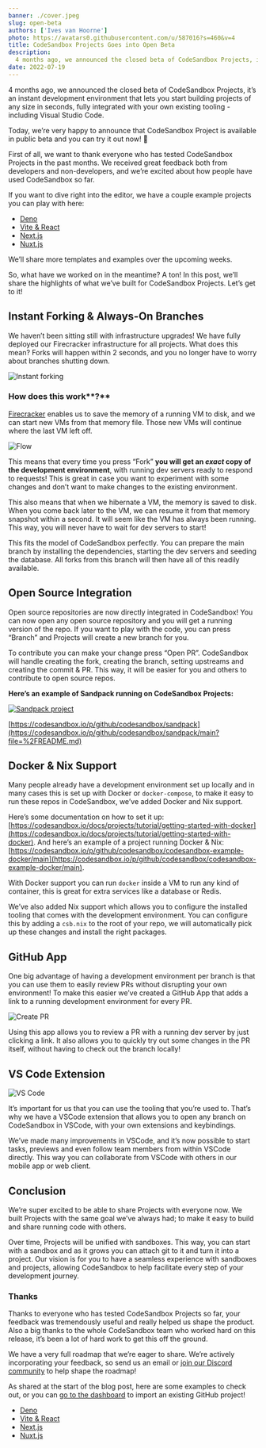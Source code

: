 ```yaml
---
banner: ./cover.jpeg
slug: open-beta
authors: ['Ives van Hoorne']
photo: https://avatars0.githubusercontent.com/u/587016?s=460&v=4
title: CodeSandbox Projects Goes into Open Beta
description:
  4 months ago, we announced the closed beta of CodeSandbox Projects, it’s an instant development environment that lets you start building projects of any size in seconds, fully integrated with your own existing tooling - including Visual Studio Code.
date: 2022-07-19
---
```


4 months ago, we announced the closed beta of CodeSandbox Projects, it’s an instant development environment that lets you start building projects of any size in seconds, fully integrated with your own existing tooling - including Visual Studio Code.

Today, we’re very happy to announce that CodeSandbox Project is available in public beta and you can try it out now! 🎉

First of all, we want to thank everyone who has tested CodeSandbox Projects in the past months. We received great feedback both from developers and non-developers, and we’re excited about how people have used CodeSandbox so far.

If you want to dive right into the editor, we have a couple example projects you can play with here:

- [Deno](https://codesandbox.io/p/github/codesandbox/codesandbox-template-deno-server/main?file=%2FREADME.md)
- [Vite & React](https://codesandbox.io/p/github/codesandbox/codesandbox-template-vite-react/main?file=%2FREADME.md)
- [Next.js](https://codesandbox.io/p/github/codesandbox/codesandbox-template-next.js/main)
- [Nuxt.js](https://codesandbox.io/p/github/codesandbox/codesandbox-template-nuxt/main)

We’ll share more templates and examples over the upcoming weeks.

So, what have we worked on in the meantime? A ton! In this post, we’ll share the highlights of what we’ve built for CodeSandbox Projects. Let’s get to it!

## Instant Forking & Always-On Branches

We haven’t been sitting still with infrastructure upgrades! We have fully deployed our Firecracker infrastructure for all projects. What does this mean? Forks will happen within 2 seconds, and you no longer have to worry about branches shutting down.

![Instant forking](./instant-forking-3.gif)

### How does this work**?**

[Firecracker](https://firecracker-microvm.github.io/) enables us to save the memory of a running VM to disk, and we can start new VMs from that memory file. Those new VMs will continue where the last VM left off.

![Flow](./flow.gif)

This means that every time you press “Fork” **you will get an *exact* copy of the development environment**, with running dev servers ready to respond to requests! This is great in case you want to experiment with some changes and don’t want to make changes to the existing environment.

This also means that when we hibernate a VM, the memory is saved to disk. When you come back later to the VM, we can resume it from that memory snapshot within a second. It will seem like the VM has always been running. This way, you will never have to wait for dev servers to start!

This fits the model of CodeSandbox perfectly. You can prepare the main branch by installing the dependencies, starting the dev servers and seeding the database. All forks from this branch will then have all of this readily available.

## Open Source Integration

Open source repositories are now directly integrated in CodeSandbox! You can now open any open source repository and you will get a running version of the repo. If you want to play with the code, you can press “Branch” and Projects will create a new branch for you.

To contribute you can make your change press “Open PR”. CodeSandbox will handle creating the fork, creating the branch, setting upstreams and creating the commit & PR. This way, it will be easier for you and others to contribute to open source repos.

**Here’s an example of Sandpack running on CodeSandbox Projects:**

[![Sandpack project](./sandpack-1.jpeg)](https://codesandbox.io/p/github/codesandbox/sandpack/main?file=%2FREADME.md)

[https://codesandbox.io/p/github/codesandbox/sandpack](https://codesandbox.io/p/github/codesandbox/sandpack/main?file=%2FREADME.md)

## Docker & Nix Support

Many people already have a development environment set up locally and in many cases this is set up with Docker or `docker-compose`, to make it easy to run these repos in CodeSandbox, we’ve added Docker and Nix support.

Here’s some documentation on how to set it up: [https://codesandbox.io/docs/projects/tutorial/getting-started-with-docker](https://codesandbox.io/docs/projects/tutorial/getting-started-with-docker). And here’s an example of a project running Docker & Nix: [https://codesandbox.io/p/github/codesandbox/codesandbox-example-docker/main](https://codesandbox.io/p/github/codesandbox/codesandbox-example-docker/main).

With Docker support you can run `docker` inside a VM to run any kind of container, this is great for extra services like a database or Redis.

We’ve also added Nix support which allows you to configure the installed tooling that comes with the development environment. You can configure this by adding a `csb.nix` to the root of your repo, we will automatically pick up these changes and install the right packages.

## GitHub App

One big advantage of having a development environment per branch is that you can use them to easily review PRs without disrupting your own environment! To make this easier we’ve created a GitHub App that adds a link to a running development environment for every PR.

![Create PR](./csb-create-pr.gif)

Using this app allows you to review a PR with a running dev server by just clicking a link. It also allows you to quickly try out some changes in the PR itself, without having to check out the branch locally!

## VS Code Extension

![VS Code](./vscode-1.jpeg)

It’s important for us that you can use the tooling that you’re used to. That’s why we have a VSCode extension that allows you to open any branch on CodeSandbox in VSCode, with your own extensions and keybindings.

We’ve made many improvements in VSCode, and it’s now possible to start tasks, previews and even follow team members from within VSCode directly. This way you can collaborate from VSCode with others in our mobile app or web client.

## Conclusion

We’re super excited to be able to share Projects with everyone now. We built Projects with the same goal we’ve always had; to make it easy to build and share running code with others.

Over time, Projects will be unified with sandboxes. This way, you can start with a sandbox and as it grows you can attach git to it and turn it into a project. Our vision is for you to have a seamless experience with sandboxes and projects, allowing CodeSandbox to help facilitate every step of your development journey.

### Thanks

Thanks to everyone who has tested CodeSandbox Projects so far, your feedback was tremendously useful and really helped us shape the product. Also a big thanks to the whole CodeSandbox team who worked hard on this release, it’s been a lot of hard work to get this off the ground.

We have a very full roadmap that we’re eager to share. We’re actively incorporating your feedback, so send us an email or [join our Discord community](https://discord.gg/C6vfhW3H6e) to help shape the roadmap!

As shared at the start of the blog post, here are some examples to check out, or you can [go to the dashboard](https://codesandbox.io/p/dashboard) to import an existing GitHub project!

- [Deno](https://codesandbox.io/p/github/codesandbox/codesandbox-template-deno-server/main?file=%2FREADME.md)
- [Vite & React](https://codesandbox.io/p/github/codesandbox/codesandbox-template-vite-react/main?file=%2FREADME.md)
- [Next.js](https://codesandbox.io/p/github/codesandbox/codesandbox-template-next.js/main)
- [Nuxt.js](https://codesandbox.io/p/github/codesandbox/codesandbox-template-nuxt/main)
